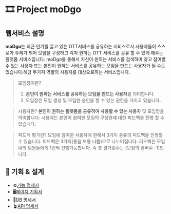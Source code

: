 # 🎞 Project moDgo
## 웹서비스 설명
**moDgo**는 최근 인기를 끌고 있는 OTT서비스를 공유하는 서비스로서 사용자들이 스스로가 주체가 되어 모임을 구성하고 각자 원하는 OTT 서비스를 공유 할 수 있게 해주는 플랫폼 서비스입니다. moDgo를 통해서 자신이 원하는 서비스를 검색하여 찾고 참여할 수 있는 사용자 또는 본인이 원하는 서비스를 공유하는 모임을 만드는 사용자가 될 수도 있습니다.해당 두가지 역할의 사용자를 대상으로하는 서비스입니다.
> 모임장이란?
> 1) **본인이 원하는 서비스를 공유하는 모임을 만드는 사용자**를 의미합니다.
> 2) 모임장은 모임 생성 및 모임원 승인을 할 수 있는 권한을 가지고 있습니다.

> 사용자란? 
> **본인이 원하는 플랫폼을 공유하여 사용할 수 있는 사용자** 및 모임장을 의미합니다.
> 사용자는 본인이 참여한 모임의 구성원에 대한 피드백을 진행 할 수 있습니다.

> 피드백 평가란?
> 모임에 참여한 사용자에 한해서 3가지 종류의 피드백을 진행할 수 있습니다.
> 피드백은 3가지(좋음 보통 나쁨)으로 나누어집니다.
> 피드백은 모임내의 팀원들에게 1번씩 진행가능합니다. 즉 총 평가횟수는 (모임의 멤버수 -1)입니다. 


>> 


## 🧩 기획 & 설계
- ⚙[기능 명세서](https://www.notion.so/modigo/cd5fb686d627409586d186b60443f61e)
- 🖥[페이지 기획서](https://www.notion.so/modigo/922240b0880c48f58c27aaefe88524f2)
- 🧬[DB 명세서](https://www.notion.so/modigo/DB-b8e98523c8694a5aa135811d0cf5d80b)
- 🪴[API 명세서](https://www.notion.so/modigo/API-0c8f2f9474854b578618a2e60e3448c6)
